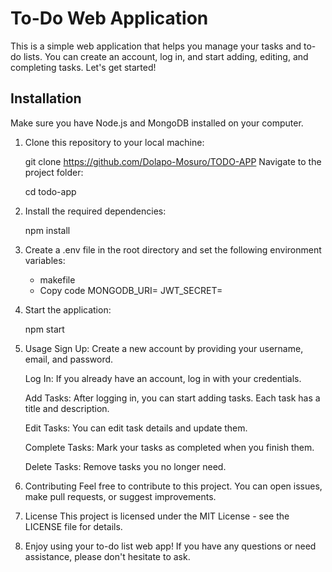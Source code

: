 # To-Do Web Application

This is a simple web application that helps you manage your tasks and to-do lists. You can create an account, log in, and start adding, editing, and completing tasks. Let's get started!

## Installation

Make sure you have Node.js and MongoDB installed on your computer.

1. Clone this repository to your local machine:

   git clone <https://github.com/Dolapo-Mosuro/TODO-APP>
   Navigate to the project folder:

   cd todo-app

2. Install the required dependencies:

   npm install

3. Create a .env file in the root directory and set the following environment variables:

   - makefile
   - Copy code
     MONGODB_URI=<your-mongodb-uri>
     JWT_SECRET=<your-secret-key>

4. Start the application:

   npm start

5. Usage
   Sign Up: Create a new account by providing your username, email, and password.

   Log In: If you already have an account, log in with your credentials.

   Add Tasks: After logging in, you can start adding tasks. Each task has a title and description.

   Edit Tasks: You can edit task details and update them.

   Complete Tasks: Mark your tasks as completed when you finish them.

   Delete Tasks: Remove tasks you no longer need.

6. Contributing
   Feel free to contribute to this project. You can open issues, make pull requests, or suggest improvements.

7. License
   This project is licensed under the MIT License - see the LICENSE file for details.

8. Enjoy using your to-do list web app! If you have any questions or need assistance, please don't hesitate to ask.
